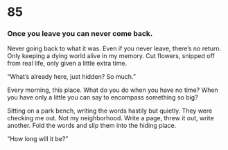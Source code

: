 # 85

### Once you leave you can never come back.

Never going back to what it was. Even if you never leave, there’s no return. Only keeping a dying world alive in my memory. Cut flowers, snipped off from real life, only given a little extra time. 

“What’s already here, just hidden? So much.”

Every morning, this place. What do you do when you have no time? When you have only a little you can say to encompass something so big?

Sitting on a park bench, writing the words hastily but quietly. They were checking me out. Not my neighborhood. Write a page, threw it out, write another. Fold the words and slip them into the hiding place. 

“How long will it be?”